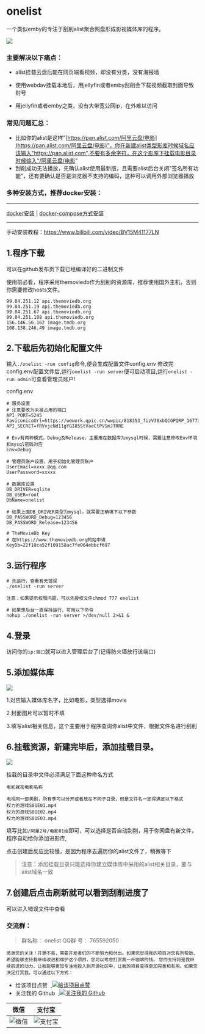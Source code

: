 # onelist
一个类似emby的专注于刮削alist聚合网盘形成影视媒体库的程序。

![](./docs/imgs/01.png)

### 主要解决以下痛点：

* alist挂载云盘后能在网页端看视频，却没有分类，没有海报墙

* 使用webdav挂载本地后，用jellyfin或者emby刮削会下载视频截取封面导致封号

* 用jellyfin或者emby之类，没有大带宽公网ip，在外难以访问

### 常见问题汇总：
* 比如你的alist是这样"[https://pan.alist.com/阿里云盘/电影](https://pan.alist.com/阿里云盘/电影)"，你在新建alist类型影库时候域名应该输入"https://pan.alist.com",不要有多余字符，在这个影库下挂载电影目录时候输入"/阿里云盘/电影"
* 刮削成功无法播放，先确认alist使用最新版，且需要alist后台关闭"签名所有功能"，还有要确认是否是浏览器不支持的编码，这种可以调用外部浏览器播放


### 多种安装方式，推荐docker安装：

---
[docker安装](./docs/docker_install.md) | [docker-compose方式安装](./docs/docker_conpose_install.md)

---

手动安装教程：https://www.bilibili.com/video/BV15M41177LN
## 1.程序下载
可以在github发布页下载已经编译好的二进制文件

使用前必看，程序采用themoviedb作为刮削的资源库，推荐使用国外主机，否则你需要修改hosts文件。
```
99.84.251.12 api.themoviedb.org
99.84.251.19 api.themoviedb.org
99.84.251.67 api.themoviedb.org
99.84.251.108 api.themoviedb.org
156.146.56.162 image.tmdb.org
108.138.246.49 image.tmdb.org
```
## 2.下载后先初始化配置文件

输入`./onelist -run config`命令,便会生成配置文件config.env
修改完config.env配置文件后,运行`onelist -run server`便可启动项目,运行`onelist -run admin`可查看管理员账户!

config.env
```
# 服务设置
# 注意要改为未被占用的端口
API_PORT=5245
FaviconicoUrl=https://wework.qpic.cn/wwpic/818353_fizV30xbQCGPQRP_1677394564/0
API_SECRET=fRVvjcNd11gYGI85StVaeCtPVSmJTRRE

# Env有两种模式，Debug及Release，主要用在数据库为mysql时候，需要注意修改Env环境和mysql密码对应
Env=Debug

# 管理员账户设置，用于初始化管理员账户
UserEmail=xxxx.@qq.com
UserPassword=xxxxx

# 数据库设置
DB_DRIVER=sqlite
DB_USER=root
DbName=onelist

# 如果上面DB_DRIVER类型为mysql，就需要正确填下以下参数
DB_PASSWORD_Debug=123456
DB_PASSWORD_Release=123456

# TheMovieDb Key
# 在https://www.themoviedb.org网站申请
KeyDb=22f10ca52f109158ac7fe064ebbcf697
```
## 3.运行程序

```
# 先运行，查看有无错误
./onelist -run server

注意：如果提示权限问题，可以先授权文件chmod 777 onelist

# 如果想后台一直保持运行，可用以下命令
nohup ./onelist -run server >/dev/null 2>&1 &
```
## 4.登录
访问你的`ip:端口`就可以进入管理后台了(记得防火墙放行该端口)
## 5.添加媒体库
![](./docs/imgs/02.png)

1.对应输入媒体库名字，比如电影，类型选择movie

2.封面图片可以暂时不填

3.填写alist相关信息，这个主要用于程序查询你alist中文件，根据文件名进行刮削

## 6.挂载资源，新建完毕后，添加挂载目录。
![](./docs/images/03.png)

挂载的目录中文件必须满足下面这种命名方式
```
电影就按电影名称

电视同一部美剧，所有季可以分开或者放在不同子目录，但是文件名一定得满足以下格式
权力的游戏S01E01.mp4
权力的游戏S01E02.mp4
权力的游戏S01E03.mp4
```
填写比如`/阿里2号/电影01组`即可，可以选择是否自动刮削，用于你网盘有新文件，程序自动给你添加进影库,

点击创建后反应比较慢，是因为程序去遍历你的alist文件了，稍微等下

> 注意：添加挂载目录只能选择你建立媒体库中采用的alist相关目录，要与alist域名一致
>
## 7.创建后点击刷新就可以看到刮削进度了

可以进入错误文件中查看
### 交流群：
> 群名称：
onelist
> QQ群   号：
765592050


<span><small>感谢您的关注！开源不易，需要开发者们的不断努力和付出。如果您觉得我的项目对您有所帮助，希望能够支持我继续改进和维护这个项目，您可以考虑打赏我一杯咖啡的钱。
您的支持将是我继续前进的动力，让我能够更加专注地投入到开源社区中，让我的项目变得更加完善和有用。如果您决定打赏我，可以通过以下方式：</small></span>
<ul>
    <li>给该项目点赞 &nbsp;<a style="vertical-align: text-bottom;" href="https://github.com/bestmjj/onelist/onelist">
      <img src="https://img.shields.io/github/stars/msterzhang/onelist?style=social" alt="给该项目点赞" />
    </a></li>
    <li>关注我的 Github &nbsp;<a style="vertical-align: text-bottom;"  href="https://github.com/bestmjj/onelist/onelist">
      <img src="https://img.shields.io/github/followers/msterzhang?style=social" alt="关注我的 Github" />
    </a></li>
</ul>
<table>
    <thead><tr>
        <th>微信</th>
        <th>支付宝</th>
    </tr></thead>
    <tbody><tr>
        <td><img style="max-width: 150px" src="./docs/imgs/wx.png" alt="微信" /></td>
        <td><img style="max-width: 150px" src="./docs/imgs/zfb.jpg" alt="支付宝" /></td>
    </tr></tbody>
</table>